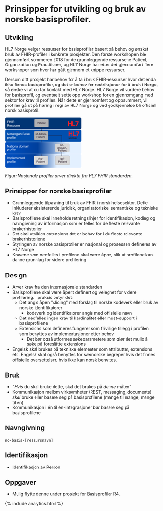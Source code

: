 # Prinsipper for utvikling og bruk av norske basisprofiler.  

## Utvikling

HL7 Norge velger ressurser for basisprofiler basert på behov og ønsket bruk av FHIR-profiler i konkrete prosjekter. Den første workshopen ble gjennomført sommeren 2018 for de grunnleggende ressursene Patient, Organization og Practitioner, og HL7 Norge har etter det gjennomført flere workshoper som hver har gått gjennom et knippe ressurser.

Dersom ditt prosjekt har behov for å ta i bruk FHIR-ressurser hvor det enda ikke finnes basisprofiler, og det er behov for restriksjoner for å bruk i Norge, så ønske vi at du tar kontakt med HL7 Norge. HL7 Norge vil vurdere behov for basisprofil, og eventuelt sette opp workshop for en gjennomgang med sektor for krav til profilen. Når dette er gjennomført og oppsummert, vil profilen gå ut på høring i regi av HL7 Norge og ved godkjennelse bli offisiell norsk basisprofil.

<img src="https://raw.githubusercontent.com/HL7Norway/basisprofiler-r4/master/Images/profilering-hierarki.PNG" alt="Hierarki FHIR-profiler i Norge" width="50%" />

_Figur: Nasjonale profiler arver direkte fra HL7 FHIR standarden._

## Prinsipper for norske basisprofiler
* Grunnleggende tilpasning til bruk av FHIR i norsk helsesektor. Dette inkluderer eksisterende juridisk, organisatoriske, semantiske og tekniske krav
* Basisprofilene skal inneholde retningslinjer for identifikasjon, koding og navngivning av informasjon som er felles for de fleste relevante brukerhistorier
* Det skal utvikles extensions det er behov for i de fleste relevante brukerhistoriene
* Styringen av norske basisprofiler er nasjonal og prosessen defineres av HL7 Norge
* Kravene som nedfelles i profilene skal være åpne, slik at profilene kan danne grunnlag for videre profilering

## Design

* Arver krav fra den internasjonale standarden
* Basisprofilene skal være åpent definert og velegnet for videre profilering. I praksis betyr det:
  * Det angis åpen "slicing" med forslag til norske kodeverk eller bruk av norske identifikatorer
	* kodeverk og identifikatorer angis med offisielle navn 
  * Det nedfelles ingen krav til kardinalitet eller must-support i basisprofilene
  * Extensions som defineres fungerer som frivillige tillegg i profilen som benyttes av implementasjoner etter behov
    * Det bør også utformes søkeparametere som gjør det mulig å søke på foreslåtte extensions
* Engelsk skal brukes på tekniske elementer som attributter, extensions etc. Engelsk skal også benyttes for særnorske begreper hvis det finnes offisielle oversettelser, hvis ikke kan norsk benyttes. 

## Bruk
* "_Hvis_ du skal bruke dette, skal det brukes på _denne_ måten"
* Kommunikasjon mellom virksomheter (REST, messaging, documents) _skal_ bruke eller basere seg på basisprofilene (mange til mange, mange til én)
* Kommunikasjon i én til én-integrasjoner _bør_ basere seg på basisprofilene

## Navngivning
`no-basis-[ressursnavn]
`
## Identifikasjon
* [Identifikasjon av Person](docs/identifier-person.md)

## Oppgaver

* Mulig flytte denne under prosjekt for Basisprofiler R4.

{% include analytics.html %}
